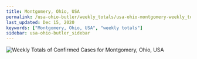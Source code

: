 ```yaml
---
title: Montgomery, Ohio, USA
permalink: /usa-ohio-butler/weekly_totals/usa-ohio-montgomery-weekly_totals.html
last_updated: Dec 15, 2020
keywords: ["Montgomery, Ohio, USA", "weekly totals"]
sidebar: usa-ohio-butler_sidebar
---
```


![Weekly Totals of Confirmed Cases for Montgomery, Ohio, USA](/covid_tracker/images/graphs/usa-ohio-montgomery-weekly_totals_graph.png)
